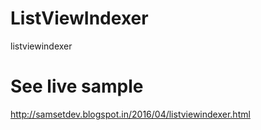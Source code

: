 # ListViewIndexer
listviewindexer



<h1>See live sample</h1>

http://samsetdev.blogspot.in/2016/04/listviewindexer.html

